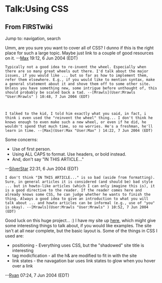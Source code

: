 # Talk:Using CSS

## From FIRSTwiki

Jump to: navigation, search

Umm, are you sure you want to cover all of CSS? I dunno if this is the right place for such a large topic. Maybe just link to a couple of good resources on it. --[Max](User:Max "User:Max") 19:12, 6 Jun 2004 (EDT)

```
Typically not a good idea to re-invent the wheel. Especially when there are so many great wheels out there. I'd talk about the major issues, if you would like ... but so far as how to implement them, refer them elsewhere. E.g., if you would like to mention syntax, make a general statement about it and shove them off to some other site. Unless you have something new, some intrigue before unthought of, this should probably be scaled back a tad. --[Mrawls](User:Mrawls "User:Mrawls" ) 10:48, 7 Jun 2004 (EDT) 



I talked to the kid, I told him exactly what you said, in fact, i think i even used the "reinvent the wheel" thing... I don't think he knows enough to even make such a new wheel, or even if he did, he wouldn't spend that much time, so no worries. He's a freshman, he'll learn in time. --[Max](User:Max "User:Max" ) 14:22, 7 Jun 2004 (EDT) 
```

Some concerns:

- Use of first person.
- Using ALL CAPS to format. Use headers, or bold instead.
- And, don't say "IN THIS ARTICLE..."

--[SilverStar](User:SilverStar "User:SilverStar") 22:31, 6 Jun 2004 (EDT)

```
I don't think "IN THIS ARTICLE..." is so bad (aside from formatting). Sure, in general articles it is considered (and should be) bad style ... but in howto-like articles (which I can only imagine this is), it is a good directive to the reader. If the reader comes here and already knows some CSS, he can judge whether he wants to finish the thing. Always a good idea to give an introduction to what you will talk about ... and howto articles can be informal (e.g., use of "you" is okay). --[Mrawls](User:Mrawls "User:Mrawls" ) 10:52, 7 Jun 2004 (EDT) 
```

Good luck on this huge project... :) I have my site up [here](http://texan.homeunix.net/texan2/index.html "http://texan.homeunix.net/texan2/index.html"), which might give some interesting things to talk about, if you would like examples. The site isn't at all near complete, but the basic layout is. Some of the things in CSS I used are:

- positioning - Everything uses CSS, but the "shadowed" site title is interesting
- tag modicfication - all the h& are modified to fit in with the site
- link states - the navagation bar uses link states to glow when you hover over a link

--[Ryan](User:Texan "User:Texan") 07:24, 7 Jun 2004 (EDT)
